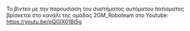 Το βίντεο με την παρουσίαση του συστήματος αυτόματου ποτίσματος βρίσκεται στο κανάλι της ομάδας 2GM_Roboteam στο Youtube: https://youtu.be/pQGIX01Bj5g
